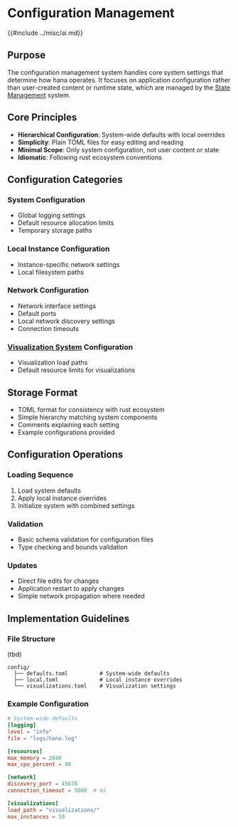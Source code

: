 # Configuration Management
{{#include ../misc/ai.md}}

## Purpose
The configuration management system handles core system settings that determine how hana operates. It focuses on application configuration rather than user-created content or runtime state, which are managed by the [State Management](state.md) system.
## Core Principles
- **Hierarchical Configuration**: System-wide defaults with local overrides
- **Simplicity**: Plain TOML files for easy editing and reading
- **Minimal Scope**: Only system configuration, not user content or state
- **Idiomatic**: Following rust ecosystem conventions
## Configuration Categories
### System Configuration
- Global logging settings
- Default resource allocation limits
- Temporary storage paths
### Local Instance Configuration
- Instance-specific network settings
- Local filesystem paths
### Network Configuration
- Network interface settings
- Default ports
- Local network discovery settings
- Connection timeouts
### [Visualization System](./visualization.md) Configuration
- Visualization load paths
- Default resource limits for visualizations
## Storage Format
- TOML format for consistency with rust ecosystem
- Simple hierarchy matching system components
- Comments explaining each setting
- Example configurations provided
## Configuration Operations
### Loading Sequence
1. Load system defaults
2. Apply local instance overrides
3. Initialize system with combined settings
### Validation
- Basic schema validation for configuration files
- Type checking and bounds validation
### Updates
- Direct file edits for changes
- Application restart to apply changes
- Simple network propagation where needed
## Implementation Guidelines
### File Structure
(tbd)
```
config/
  ├── defaults.toml          # System-wide defaults
  ├── local.toml             # Local instance overrides
  └── visualizations.toml    # Visualization settings
```
### Example Configuration
```toml
# System-wide defaults
[logging]
level = "info"
file = "logs/hana.log"

[resources]
max_memory = 2048
max_cpu_percent = 80

[network]
discovery_port = 45678
connection_timeout = 5000  # ms

[visualizations]
load_path = "visualizations/"
max_instances = 50
```
